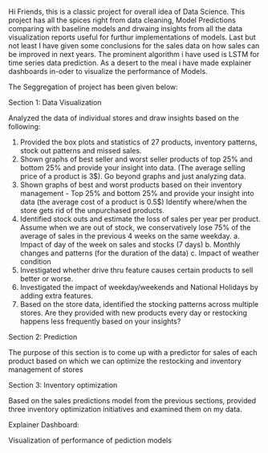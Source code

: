 Hi Friends, this is a classic project for overall idea of Data Science. This project has all the spices right from data cleaning, Model Predictions comparing with baseline models and drwaing insights from all the data visualization reports useful for furthur implementations of models. Last but not least I have given some conclusions for the sales data on how sales can be improved in next years. The prominent algorithm i have used is LSTM for time series data prediction. As a desert to the meal i have made explainer dashboards in-oder to visualize the performance of Models.


The Seggregation of project has been given below:

Section 1: Data Visualization

Analyzed the data of individual stores and draw insights based on the following:

  1.	Provided the box plots and statistics of 27 products, inventory patterns, stock out patterns and missed sales.
  2.	Shown graphs of best seller and worst seller products of top 25% and bottom 25% and provide your insight into data. (The average selling price of a product is 3$). Go beyond graphs and just analyzing data.
  3.	Shown graphs of best and worst products based on their inventory management - Top 25% and bottom 25% and provide your insight into data (the average cost of a product is 0.5$) Identify where/when the store gets rid of the unpurchased products.
  4.	Identified stock outs and estimate the loss of sales per year per product. Assume when we are out of stock, we conservatively lose 75% of the average of sales in the previous 4 weeks on the same weekday.
      a.	Impact of day of the week on sales and stocks (7 days)
      b.	Monthly changes and patterns (for the duration of the data)
      c.	Impact of weather condition
  6.	Investigated whether drive thru feature causes certain products to sell better or worse.
  7.	Investigated the impact of weekday/weekends and National Holidays by adding extra features.
  8.	Based on the store data, identified the stocking patterns across multiple stores. Are they provided with new products every day or restocking happens less frequently based on your insights? 
  
  
  
Section 2:  Prediction

The purpose of this section is to come up with a predictor for sales of each product based on which we can optimize the restocking and inventory management of stores

Section 3:  Inventory optimization

Based on the sales predictions model from the previous sections, provided three inventory optimization initiatives and examined them on my data.

Explainer Dashboard:

Visualization of performance of pediction models

